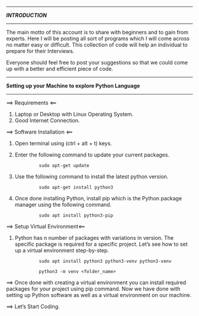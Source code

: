 ******************************************************************************************************************
***************************************************INTRODUCTION***************************************************
******************************************************************************************************************
 
The main motto of this account is to share with beginners and to gain from experts. Here I will be posting all sort of programs which I will come across no matter easy or difficult. This collection of code will help an individual to prepare for their Interviews.
 
Everyone should feel free to post your suggestions so that we could come up with a better and efficient piece of code.
 
 
******************************************************************************************************************
********************************Setting up your Machine to explore Python Language********************************
******************************************************************************************************************
 
==> Requirements <==
 
   1. Laptop or Desktop with Linux Operating System.
   2. Good Internet Connection.
 
==> Software Installation <==
 
   1. Open terminal using (ctrl + alt + t) keys.
   2. Enter the following command to update your current packages.
                  
                   sudo apt-get update
 
   3. Use the following command to install the latest python version.
                  
                   sudo apt-get install python3
 
   4. Once done installing Python, install pip which is the Python package manager using the following command.
                  
                   sudo apt install python3-pip
 
==> Setup Virtual Environment<==
 
   1. Python has n number of packages with variations in version. The specific package is required for a specific
      project. Let’s see how to set up a virtual environment step-by-step. 
  
                   sudo apt install python3 python3-venv python3-venv
 
                   python3 -m venv <folder_name>
 
==> Once done with creating a virtual environment you can install required packages for your project using pip command.
   Now we have done with setting up Python software as well as a virtual environment on our machine.
 
==> Let’s Start Coding.
 


